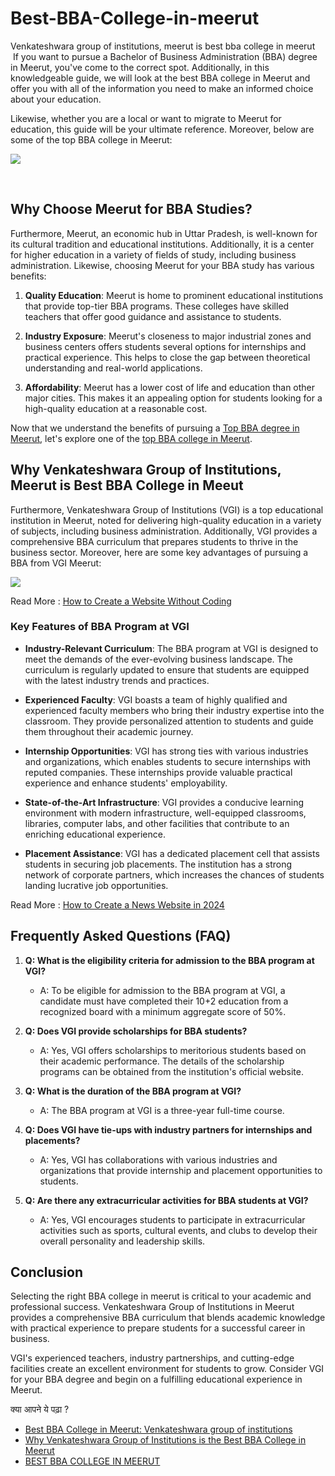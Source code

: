 # Best-BBA-College-in-meerut
Venkateshwara group of institutions, meerut is best bba college in meerut 
 If you want to pursue a Bachelor of Business Administration (BBA) degree in Meerut, you've come to the correct spot. Additionally, in this knowledgeable guide, we will look at the best BBA college in Meerut and offer you with all of the information you need to make an informed choice about your education. 

Likewise, whether you are a local or want to migrate to Meerut for education, this guide will be your ultimate reference. Moreover, below are some of the top BBA college in Meerut:

[![](https://blogger.googleusercontent.com/img/b/R29vZ2xl/AVvXsEgcueLuESmUJpfWbWln3bToRIoYO2WrgQNfI6gaVynQBRyx843zEx_JFPqX_Glv07pCiLTPRJLoaQsjPr6pjMz1AB1FQ8lPRebGZVUmDNxgE6r4WODCo6PQLuMoxDasjp3DuCgJZCCghZs2-71BZimY42OSI_ZS6-lPrP_-9U7fwgyVoItJGpE2H4rt7hK3/w640-h640/Source%20%20(8).jpg)](https://blogger.googleusercontent.com/img/b/R29vZ2xl/AVvXsEgcueLuESmUJpfWbWln3bToRIoYO2WrgQNfI6gaVynQBRyx843zEx_JFPqX_Glv07pCiLTPRJLoaQsjPr6pjMz1AB1FQ8lPRebGZVUmDNxgE6r4WODCo6PQLuMoxDasjp3DuCgJZCCghZs2-71BZimY42OSI_ZS6-lPrP_-9U7fwgyVoItJGpE2H4rt7hK3/s1080/Source%20%20(8).jpg)

  
 

Why Choose Meerut for BBA Studies?
----------------------------------

Furthermore, Meerut, an economic hub in Uttar Pradesh, is well-known for its cultural tradition and educational institutions. Additionally, it is a center for higher education in a variety of fields of study, including business administration. Likewise, choosing Meerut for your BBA study has various benefits:

1.  **Quality Education**: Meerut is home to prominent educational institutions that provide top-tier BBA programs. These colleges have skilled teachers that offer good guidance and assistance to students.
    
2.  **Industry Exposure**: Meerut's closeness to major industrial zones and business centers offers students several options for internships and practical experience. This helps to close the gap between theoretical understanding and real-world applications.
    
3.  **Affordability**: Meerut has a lower cost of life and education than other major cities. This makes it an appealing option for students looking for a high-quality education at a reasonable cost.
    

Now that we understand the benefits of pursuing a [Top BBA degree in Meerut](https://g.co/kgs/ozqaZH4), let's explore one of the [top BBA college in Meerut](https://www.venkateshwaragroup.in/vgiblog/blog/best-bba-colleges-in-meerut/).

Why Venkateshwara Group of Institutions, Meerut is Best BBA College in Meeut
----------------------------------------------------------------------------

Furthermore, Venkateshwara Group of Institutions (VGI) is a top educational institution in Meerut, noted for delivering high-quality education in a variety of subjects, including business administration. Additionally, VGI provides a comprehensive BBA curriculum that prepares students to thrive in the business sector. Moreover, here are some key advantages of pursuing a BBA from VGI Meerut:

[![](https://blogger.googleusercontent.com/img/b/R29vZ2xl/AVvXsEimWIZYPcsGBV7zzaCN6MnL8H9R31hbnbe6oguuUGmsDnOCbss5lPn9U5q3vmJr2XTq7CdRsr0XJAxleySMdkpyokblUOobzSxLkEIdw7GC3jA826h2TTaU8nm2GvsTGezeWsF91VEoATsiXmv3fwe2TkBLQadGFoi8hWVvhsLBu3a62_uX10NMn-rqUq_H/w640-h458/BR%20(773).JPG)](https://blogger.googleusercontent.com/img/b/R29vZ2xl/AVvXsEimWIZYPcsGBV7zzaCN6MnL8H9R31hbnbe6oguuUGmsDnOCbss5lPn9U5q3vmJr2XTq7CdRsr0XJAxleySMdkpyokblUOobzSxLkEIdw7GC3jA826h2TTaU8nm2GvsTGezeWsF91VEoATsiXmv3fwe2TkBLQadGFoi8hWVvhsLBu3a62_uX10NMn-rqUq_H/s2100/BR%20(773).JPG)

  
Read More : [How to Create a Website Without Coding](https://www.commrz.com/resources/how-to-create-a-website-without-coding)

### Key Features of BBA Program at VGI

*   **Industry-Relevant Curriculum**: The BBA program at VGI is designed to meet the demands of the ever-evolving business landscape. The curriculum is regularly updated to ensure that students are equipped with the latest industry trends and practices.
    
*   **Experienced Faculty**: VGI boasts a team of highly qualified and experienced faculty members who bring their industry expertise into the classroom. They provide personalized attention to students and guide them throughout their academic journey.
    
*   **Internship Opportunities**: VGI has strong ties with various industries and organizations, which enables students to secure internships with reputed companies. These internships provide valuable practical experience and enhance students' employability.
    
*   **State-of-the-Art Infrastructure**: VGI provides a conducive learning environment with modern infrastructure, well-equipped classrooms, libraries, computer labs, and other facilities that contribute to an enriching educational experience.
    
*   **Placement Assistance**: VGI has a dedicated placement cell that assists students in securing job placements. The institution has a strong network of corporate partners, which increases the chances of students landing lucrative job opportunities.
    

Read More : [How to Create a News Website in 2024](https://www.commrz.com/resources/how-to-create-a-news-website-in-2024)

Frequently Asked Questions (FAQ)
--------------------------------

1.  **Q: What is the eligibility criteria for admission to the BBA program at VGI?**
    
    *   A: To be eligible for admission to the BBA program at VGI, a candidate must have completed their 10+2 education from a recognized board with a minimum aggregate score of 50%.
2.  **Q: Does VGI provide scholarships for BBA students?**
    
    *   A: Yes, VGI offers scholarships to meritorious students based on their academic performance. The details of the scholarship programs can be obtained from the institution's official website.
3.  **Q: What is the duration of the BBA program at VGI?**
    
    *   A: The BBA program at VGI is a three-year full-time course.
4.  **Q: Does VGI have tie-ups with industry partners for internships and placements?**
    
    *   A: Yes, VGI has collaborations with various industries and organizations that provide internship and placement opportunities to students.
5.  **Q: Are there any extracurricular activities for BBA students at VGI?**
    
    *   A: Yes, VGI encourages students to participate in extracurricular activities such as sports, cultural events, and clubs to develop their overall personality and leadership skills.

Conclusion
----------

Selecting the right BBA college in meerut is critical to your academic and professional success. Venkateshwara Group of Institutions in Meerut provides a comprehensive BBA curriculum that blends academic knowledge with practical experience to prepare students for a successful career in business.

VGI's experienced teachers, industry partnerships, and cutting-edge facilities create an excellent environment for students to grow. Consider VGI for your BBA degree and begin on a fulfilling educational experience in Meerut.

क्या आपने ये पढ़ा ?

*   [Best BBA College in Meerut: Venkateshwara group of institutions](https://venkateshwaragroupin.blogspot.com/2024/01/best-bba-college-in-meerut.html "Best BBA College in Meerut: Venkateshwara group of institutions")
*   [Why Venkateshwara Group of Institutions is the Best BBA College in Meerut](https://venkateshwaragroupin.blogspot.com/2023/12/why-venkateshwara-group-of-institutions.html "Why Venkateshwara Group of Institutions is the Best BBA College in Meerut")
*   [BEST BBA COLLEGE IN MEERUT](https://venkateshwaragroupin.blogspot.com/2023/07/best-bba-college-in-meerut.html "BEST BBA COLLEGE IN MEERUT")
